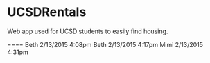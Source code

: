 UCSDRentals
====

Web app used for UCSD students to easily find housing.

====
Beth 2/13/2015 4:08pm
Beth 2/13/2015 4:17pm
Mimi 2/13/2015 4:31pm